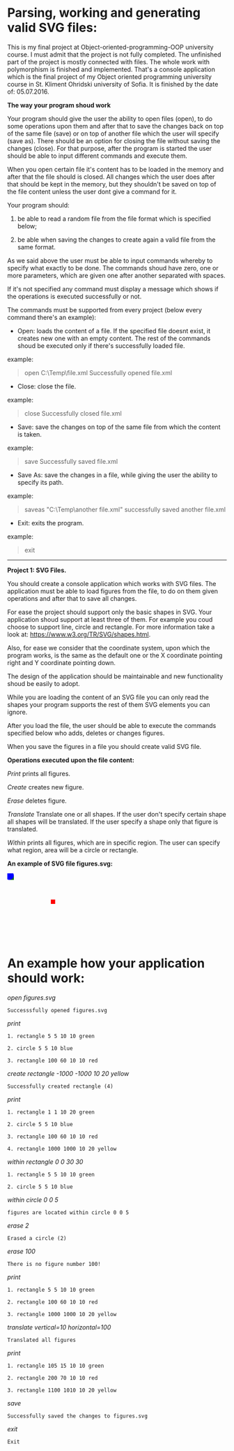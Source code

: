# Parsing, working and generating valid SVG files:

                                                   

This is my final project at Object-oriented-programming-OOP university course. I must admit that the project is not fully completed. The unfinished part of the project is mostly connected with files. The whole work with polymorphism  is finished and implemented. That's a console application which is the final project of my Object oriented programming university course in St. Kliment Ohridski university of Sofia. It is finished by the date of: 05.07.2016.


**The way your program shoud work**

Your program should give the user the ability to open files (open), to do some operations upon them and after that to save the
changes back on top of the same file (save) or on top of another file which the user will specify (save as). There should be an option for closing the file without saving the changes (close). For that purpose, after the program is started the user should be able to input
different commands and execute them.

When you open certain file it's content has to be loaded in the memory and after that the file should is closed. All changes which the user does after that should be kept in the memory, but they shouldn't be saved on top of the file content unless the user dont give a command for it.

Your program should:

1) be able to read a random file from the file format which is specified below;

2) be able when saving the changes to create again a valid file from the same format.

As we said above the user must be able to input commands whereby to specify what exactly to be done. The commands shoud have
zero, one or more parameters, which are given one after another separated with spaces.

If it's not specified any command must display a message which shows if the operations is executed successfully or not.

The commands must be supported from every project (below every command there's an example):

- Open:
loads the content of a file. If the specified file doesnt exist, it creates new one with an empty content. 
The rest of the commands shoud be executed only if there's successfully loaded file.

example:

> open C:\Temp\file.xml
Successfully opened file.xml

- Close:
close the file.

example:

> close
Successfully closed file.xml

- Save:
save the changes on top of the same file from which the content is taken.

example: 

> save
Successfully saved file.xml

- Save As:
save the changes in a file, while giving the user the ability to specify its path.

example:

> saveas "C:\Temp\another file.xml"
successfully saved another file.xml

- Exit:
exits the program.

example:

> exit

----------------------------------------------------------------------------------------------------------------------------------------




**Project 1: SVG Files.**

You should create a console application which works with SVG files. The application must be able to load figures from the file, to do on them given operations and after that to save all changes.

For ease the project should support only the basic shapes in SVG. Your application shoud support at least three of them. For example you coud choose to support line, circle and rectangle. For more information take a look at: https://www.w3.org/TR/SVG/shapes.html.

Also, for ease we consider that the coordinate system, upon which the program works, is the same as the default one or the X coordinate pointing right and Y coordinate pointing down.

The design of the application should be maintainable and new functionality shoud be easily to adopt. 

While you are loading the content of an SVG file you can only read the shapes your program supports the rest of them SVG elements you can ignore.

After you load the file, the user should  be able to execute the commands specified below who adds, deletes or changes figures.

When you save the figures in a file you should create valid SVG file.




**Operations executed upon the file content:**

*Print* prints all figures.

*Create* creates new figure.

*Erase* deletes figure.

*Translate* Translate one or all shapes. If the user don't specify certain shape all shapes will be translated. 
If the user specify a shape only that figure is translated.


*Within* prints all figures, which are in specific region.
The user can specify what region, area will be a circle or rectangle.




**An example of SVG file figures.svg:**

<?xml version="1.0" standalone="no"?>
<!DOCTYPE svg PUBLIC "-//W3C//DTD SVG 1.1//EN"
 "http://www.w3.org/Graphics/SVG/1.1/DTD/svg11.dtd">
<svg>
 <rect x="5" y="5" width="10" height="10" fill="green" />
 <circle cx="5" cy="5" r="10" fill="blue" />
 <rect x="100" y="60" width="10" height="10" fill="red" />
</svg>





# An example how your application should work:


*open figures.svg*

``Successsfully opened figures.svg``

*print*

``1. rectangle 5 5 10 10 green``

``2. circle 5 5 10 blue``

``3. rectangle 100 60 10 10 red``


*create rectangle -1000 -1000 10 20 yellow*

``Successfully created rectangle (4)``


*print*

``1. rectangle 1 1 10 20 green``

``2. circle 5 5 10 blue``

``3. rectangle 100 60 10 10 red``

``4. rectangle 1000 1000 10 20 yellow``

*within rectangle 0 0 30 30*

``1. rectangle 5 5 10 10 green``

``2. circle 5 5 10 blue``

*within circle 0 0 5*

``figures are located within circle 0 0 5``

*erase 2*

``Erased a circle (2)``

*erase 100*

``There is no figure number 100!``

*print*

``1. rectangle 5 5 10 10 green``

``2. rectangle 100 60 10 10 red``

``3. rectangle 1000 1000 10 20 yellow``

*translate vertical=10 horizontal=100*

``Translated all figures``

*print*

``1. rectangle 105 15 10 10 green``

``2. rectangle 200 70 10 10 red``

``3. rectangle 1100 1010 10 20 yellow``

*save*

``Successfully saved the changes to figures.svg``

*exit*

``Exit``

